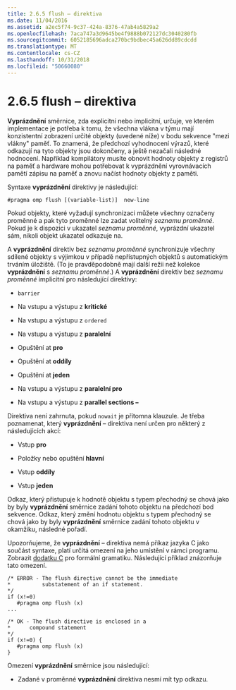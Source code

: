 ```yaml
---
title: 2.6.5 flush – direktiva
ms.date: 11/04/2016
ms.assetid: a2ec5f74-9c37-424a-8376-47ab4a5829a2
ms.openlocfilehash: 7aca747a3d9645be4f9888b072127dc3040280fb
ms.sourcegitcommit: 6052185696adca270bc9bdbec45a626dd89cdcdd
ms.translationtype: MT
ms.contentlocale: cs-CZ
ms.lasthandoff: 10/31/2018
ms.locfileid: "50660080"
---
```

# <a name="265-flush-directive"></a>2.6.5 flush – direktiva

**Vyprázdnění** směrnice, zda explicitní nebo implicitní, určuje, ve kterém implementace je potřeba k tomu, že všechna vlákna v týmu mají konzistentní zobrazení určité objekty (uvedené níže) v bodu sekvence "mezi vlákny" paměť. To znamená, že předchozí vyhodnocení výrazů, které odkazují na tyto objekty jsou dokončeny, a ještě nezačali následné hodnocení. Například kompilátory musíte obnovit hodnoty objekty z registrů na paměť a hardware mohou potřebovat k vyprázdnění vyrovnávacích pamětí zápisu na paměť a znovu načíst hodnoty objekty z paměti.

Syntaxe **vyprázdnění** direktivy je následující:

```
#pragma omp flush [(variable-list)]  new-line
```

Pokud objekty, které vyžadují synchronizaci můžete všechny označeny proměnné a pak tyto proměnné lze zadat volitelný *seznamu proměnné*. Pokud je k dispozici v ukazatel *seznamu proměnné*, vyprázdní ukazatel sám, nikoli objekt ukazatel odkazuje na.

A **vyprázdnění** direktiv bez *seznamu proměnné* synchronizuje všechny sdílené objekty s výjimkou v případě nepřístupných objektů s automatickým trváním úložiště. (To je pravděpodobně mají další režii než kolekce **vyprázdnění** s *seznamu proměnné*.) A **vyprázdnění** direktiv bez *seznamu proměnné* implicitní pro následující direktivy:

- `barrier`

- Na vstupu a výstupu z **kritické**

- Na vstupu a výstupu z `ordered`

- Na vstupu a výstupu z **paralelní**

- Opuštění at **pro**

- Opuštění at **oddíly**

- Opuštění at **jeden**

- Na vstupu a výstupu z **paralelní pro**

- Na vstupu a výstupu z **parallel sections –**

Direktiva není zahrnuta, pokud `nowait` je přítomna klauzule. Je třeba poznamenat, který **vyprázdnění** – direktiva není určen pro některý z následujících akcí:

- Vstup **pro**

- Položky nebo opuštění **hlavní**

- Vstup **oddíly**

- Vstup **jeden**

Odkaz, který přistupuje k hodnotě objektu s typem přechodný se chová jako by byly **vyprázdnění** směrnice zadání tohoto objektu na předchozí bod sekvence. Odkaz, který změní hodnotu objektu s typem přechodný se chová jako by byly **vyprázdnění** směrnice zadání tohoto objektu v okamžiku, následné pořadí.

Upozorňujeme, že **vyprázdnění** – direktiva nemá příkaz jazyka C jako součást syntaxe, platí určitá omezení na jeho umístění v rámci programu. Zobrazit [dodatku C](../../parallel/openmp/c-openmp-c-and-cpp-grammar.md) pro formální gramatiku. Následující příklad znázorňuje tato omezení.

```
/* ERROR - The flush directive cannot be the immediate
*          substatement of an if statement.
*/
if (x!=0)
   #pragma omp flush (x)
...

/* OK - The flush directive is enclosed in a
*      compound statement
*/
if (x!=0) {
   #pragma omp flush (x)
}
```

Omezení **vyprázdnění** směrnice jsou následující:

- Zadané v proměnné **vyprázdnění** direktiva nesmí mít typ odkazu.